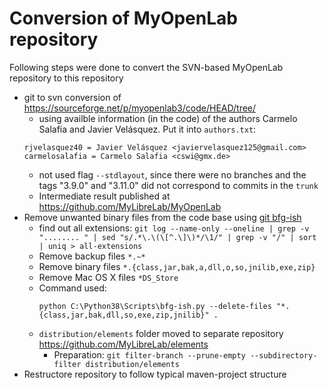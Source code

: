 # Conversion of MyOpenLab repository

Following steps were done to convert the SVN-based MyOpenLab repository to this repository

- git to svn conversion of <https://sourceforge.net/p/myopenlab3/code/HEAD/tree/>
  - using availble information (in the code) of the authors Carmelo Salafia and Javier Velásquez. Put it into `authors.txt`:  
   ```properties
   rjvelasquez40 = Javier Velásquez <javiervelasquez125@gmail.com>
   carmelosalafia = Carmelo Salafia <cswi@gmx.de>
   ```
  - not used flag `--stdlayout`, since there were no branches and the tags "3.9.0" and "3.11.0" did not correspond to commits in the `trunk`
  - Intermediate result published at <https://github.com/MyLibreLab/MyOpenLab>
- Remove unwanted binary files from the code base using [git bfg-ish](https://github.com/newren/git-filter-repo/blob/master/contrib/filter-repo-demos/bfg-ish)
  - find out all extensions: `git log --name-only --oneline | grep -v  "........ " | sed "s/.*\.\(\[^.\]\)*/\1/" | grep -v "/" | sort | uniq > all-extensions`
  - Remove backup files `*.~*`
  - Remove binary files `*.{class,jar,bak,a,dll,o,so,jnilib,exe,zip}`
  - Remove Mac OS X files `*DS_Store`
  - Command used:  
    ```terminal
    python C:\Python38\Scripts\bfg-ish.py --delete-files "*.{class,jar,bak,dll,so,exe,zip,jnilib}" .
    ```
  - `distribution/elements` folder moved to separate repository <https://github.com/MyLibreLab/elements>
    - Preparation: `git filter-branch --prune-empty --subdirectory-filter distribution/elements`
- Restructore repository to follow typical maven-project structure

